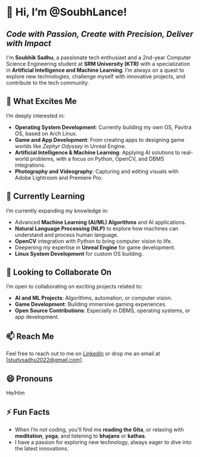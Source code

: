 # 👋 Hi, I’m @SoubhLance!
## *Code with Passion, Create with Precision, Deliver with Impact*

I'm **Soubhik Sadhu**, a passionate tech enthusiast and a 2nd-year Computer Science Engineering student at **SRM University (KTR)** with a specialization in **Artificial Intelligence and Machine Learning**. I’m always on a quest to explore new technologies, challenge myself with innovative projects, and contribute to the tech community.

## 👀 What Excites Me
I’m deeply interested in:
- **Operating System Development**: Currently building my own OS, Pavitra OS, based on Arch Linux.
- **Game and App Development**: From creating apps to designing game worlds like *Zephyr Odyssey* in Unreal Engine.
- **Artificial Intelligence & Machine Learning**: Applying AI solutions to real-world problems, with a focus on Python, OpenCV, and DBMS integrations.
- **Photography and Videography**: Capturing and editing visuals with Adobe Lightroom and Premiere Pro.

## 🌱 Currently Learning
I’m currently expanding my knowledge in:
- Advanced **Machine Learning (AI/ML) Algorithms** and AI applications.
- **Natural Language Processing (NLP)** to explore how machines can understand and process human language.
- **OpenCV** integration with Python to bring computer vision to life.
- Deepening my expertise in **Unreal Engine** for game development.
- **Linux System Development** for custom OS building.

## 💞️ Looking to Collaborate On
I’m open to collaborating on exciting projects related to:
- **AI and ML Projects**: Algorithms, automation, or computer vision.
- **Game Development**: Building immersive gaming experiences.
- **Open Source Contributions**: Especially in DBMS, operating systems, or app development.

## 📫 Reach Me
Feel free to reach out to me on [LinkedIn](https://www.linkedin.com/in/soubhiksadhu) or drop me an email at [studysadhu2022@gmail.com].

## 😄 Pronouns
He/Him

## ⚡ Fun Facts
- When I’m not coding, you’ll find me **reading the Gita**, or relaxing with **meditation**, **yoga**, and listening to **bhajans** or **kathas**.
- I have a passion for exploring new technology, always eager to dive into the latest innovations.




